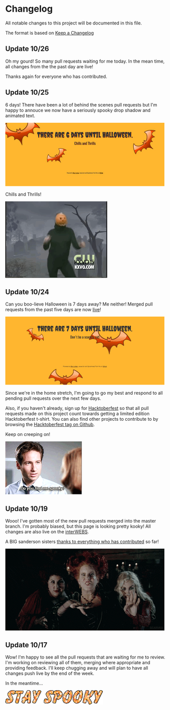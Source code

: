 
# Changelog #

All notable changes to this project will be documented in this file.

The format is based on [Keep a Changelog](http://keepachangelog.com/en/1.0.0/)

## Update 10/26 ##

Oh my gourd! So many pull requests waiting for me today. In the mean time, all
changes from the the past day are live!

Thanks again for everyone who has contributed.

## Update 10/25 ##

6 days! There have been a lot of behind the scenes pull requests but I'm happy
to annouce we now have a seriously spooky drop shadow and animated text.

![Boo!](/doc/6-days.gif)

Chills and Thrills!

![Boo!](/doc/pumpkin-dance.gif)

## Update 10/24 ##

Can you boo-lieve Halloween is 7 days away? Me neither! Merged pull requests
from the past five days are now
[live](http://shannoncrabill.com/how-many-days-until-halloween/)!

![Boo!](/doc/7-days.gif)

Since we're in the home stretch, I'm going to go my best and respond to all
pending pull requests over the next few days.

Also, if you haven't already, sign up for
[Hacktoberfest](hacktoberfest.digitalocean.com) so that all pull requests made
on this project count towards getting a limited edition Hacktoberfest t-shirt.
You can also find other projects to contribute to by browsing the
[Hacktoberfest tag on Github](https://github.com/search?q=label:hacktoberfest+state:open+type:issue).

Keep on creeping on!

![Do you find me spooky?](/doc/x-files-do-you-find-me-spooky.gif)

## Update 10/19 ##

Wooo! I've gotten most of the new pull requests merged into the master branch.
I'm probably biased, but this page is looking pretty kooky! All changes are also
live on the
[interWEBS](http://shannoncrabill.com/how-many-days-until-halloween/).

A BIG sanderson sisters
[thanks to everything who has contributed](https://github.com/scrabill/how-many-days-until-halloween/blob/master/contributer-list.md) so far!

![Boo!](/doc/sanderson-sisters.gif)

## Update 10/17 ##

Wow! I'm happy to see all the pull requests that are waiting for me to review.
I'm working on reviewing all of them, merging where appropriate and providing
feedback. I'll keep chugging away and will plan to have all changes push live by
the end of the week.

In the meantime...

![Boo!](/doc/8r8n.gif)
